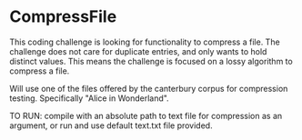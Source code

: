 # CompressFile

This coding challenge is looking for functionality to compress a file.
The challenge does not care for duplicate entries, and only wants to hold distinct values.
This means the challenge is focused on a lossy algorithm to compress a file.

Will use one of the files offered by the canterbury corpus for compression testing. Specifically "Alice in Wonderland".

TO RUN: compile with an absolute path to text file for compression as an argument, or run and use default text.txt file provided.
